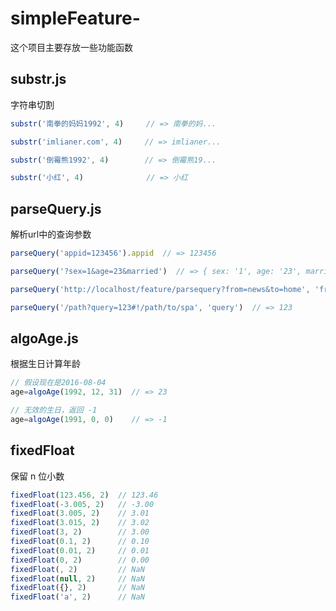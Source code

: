 # simpleFeature-

这个项目主要存放一些功能函数

## substr.js

字符串切割

```js
substr('南拳的妈妈1992', 4)     // => 南拳的妈...

substr('imlianer.com', 4)     // => imlianer...

substr('倒霉熊1992', 4)        // => 倒霉熊19...

substr('小红', 4)              // => 小红

```

## parseQuery.js

解析url中的查询参数

```js
parseQuery('appid=123456').appid  // => 123456

parseQuery('?sex=1&age=23&married')  // => { sex: '1', age: '23', married: '' }

parseQuery('http://localhost/feature/parsequery?from=news&to=home', 'from')  // => news

parseQuery('/path?query=123#!/path/to/spa', 'query')  // => 123
```

## algoAge.js

根据生日计算年龄

```js
// 假设现在是2016-08-04
age=algoAge(1992, 12, 31)  // => 23

// 无效的生日，返回 -1
age=algoAge(1991, 0, 0)    // => -1
```

## fixedFloat

保留 n 位小数

```js
fixedFloat(123.456, 2)  // 123.46
fixedFloat(-3.005, 2)   // -3.00
fixedFloat(3.005, 2)    // 3.01
fixedFloat(3.015, 2)    // 3.02
fixedFloat(3, 2)        // 3.00
fixedFloat(0.1, 2)      // 0.10
fixedFloat(0.01, 2)     // 0.01
fixedFloat(0, 2)        // 0.00
fixedFloat(, 2)         // NaN
fixedFloat(null, 2)     // NaN
fixedFloat({}, 2)       // NaN
fixedFloat('a', 2)      // NaN
```
